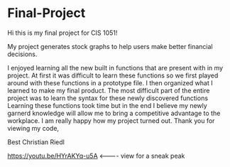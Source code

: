 # Final-Project

Hi this is my final project for CIS 1051!

My project generates stock graphs to help users make better financial decisions.

I enjoyed learning all the new built in functions that are present with in my project. At first it was difficult to learn these functions so we first played around with these functions
in a prototype file. I then organized what I learned to make my final product. The most difficult part of the entire project was to learn the syntax for these newly discovered functions 
Learning these functions took time but in the end I believe my newly garnerd knowledge will allow me to bring a competitive advantage to the workplace. I am really happy how my project
turned out. Thank you for viewing my code,


Best
Christian Riedl

https://youtu.be/HYrAKYq-u5A <---- view for a sneak peak
